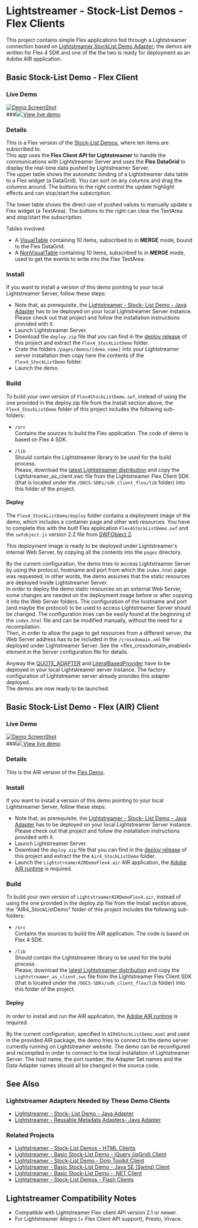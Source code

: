 # Lightstreamer - Stock-List Demos - Flex Clients

This project contains simple Flex applications fed through a Lightstreamer connection based on [Lightstreamer StockList Demo Adapter](https://github.com/Weswit/Lightstreamer-example-Stocklist-adapter-java); the demos are written for Flex 4 SDK and one of the the two is ready for deployment as an Adobe AIR application.

## Basic Stock-List Demo - Flex Client

### Live Demo

[![Demo ScreenShot](screen_flex_large.png)](http://demos.lightstreamer.com/Flex_StockListDemo)<br>
###[![](http://demos.lightstreamer.com/site/img/play.png) View live demo](http://demos.lightstreamer.com/Flex_StockListDemo)<br>

### Details

<!-- START DESCRIPTION lightstreamer-example-stocklist-client-flex-basic-stock-list-demo---flex-client -->

This is a Flex version of the [Stock-List Demos](https://github.com/Weswit/Lightstreamer-example-StockList-client-javascript), where ten items are subscribed to.<br>
This app uses the <b>Flex Client API for Lightstreamer</b> to handle the communications with Lightstreamer Server and uses the <b>Flex DataGrid</b> to display the real-time data pushed by Lightstreamer Server.<br>
The upper table shows the automatic binding of a Lightstreamer data table to a Flex widget (a DataGrid). You can sort on any columns and drag the columns around. The buttons to the right control the update highlight effects and can stop/start the subscription.

The lower table shows the direct use of pushed values to manually update a Flex widget (a TextArea). The buttons to the right can clear the TextArea and stop/start the subscription.

Tables involved:
* A [VisualTable](http://www.lightstreamer.com/docs/client_flex_asdoc/com/lightstreamer/as_client/VisualTable.html) containing 10 items, subscribed to in <b>MERGE</b> mode, bound to the Flex DataGrid.
* A [NonVisualTable](http://www.lightstreamer.com/docs/client_flex_asdoc/com/lightstreamer/as_client/NonVisualTable.html) containing 10 items, subscribed to in <b>MERGE</b> mode, used to get the events to write into the Flex TextArea.

<!-- END DESCRIPTION lightstreamer-example-stocklist-client-flex-basic-stock-list-demo---flex-client -->

### Install 

If you want to install a version of this demo pointing to your local Lightstreamer Server, follow these steps:

* Note that, as prerequisite, the [Lightstreamer - Stock- List Demo - Java Adapter](https://github.com/Weswit/Lightstreamer-example-Stocklist-adapter-java) has to be deployed on your local Lightstreamer Server instance. Please check out that project and follow the installation instructions provided with it.
* Launch Lightstreamer Server.
* Download the `deploy.zip` file that you can find in the [deploy release](https://github.com/Weswit/Lightstreamer-example-StockList-client-flex/releases) of this project and extract the `Flex4_StockListDemo` folder.
* Crate the folders `/pages/demos/[demo_name]` into your Lightstreamer server installation then copy here the contents of the `Flex4_StockListDemo` folder.
* Launch the demo.

### Build

To build your own version of `Flex4StockListDemo.swf`, instead of using the one provided in the deploy.zip file from the Install section above, the `Flex4_StockListDemo` folder of this project includes the following sub-folders:

* `/src`<br>
  Contains the sources to build the Flex application. The code of demo is based on Flex 4 SDK.

* `/lib`<br>
  Should contain the Lightstreamer library to be used for the build process.<br>
  Please, download the [latest Lightstreamer distribution](http://www.lightstreamer.com/download) and copy the Lightstreamer_as_client.swc file from the Lightstreamer Flex Client SDK (that is located under the `/DOCS-SDKs/sdk_client_flex/lib` folder) into this folder of the project.

#### Deploy

The `Flex4_StockListDemo/deploy` folder contains a deployment image of the demo, which includes a container page and other web resources. You have to complete this with the built Flex application `Flex4StockListDemo.swf` and the `swfobject.js` version 2.2 file from [SWFObject 2](http://code.google.com/p/swfobject/downloads/list).

This deployment image is ready to be deployed under Lightstreamer's internal Web Server, by copying all the contents into the `pages` directory.<br>

By the current configuration, the demo tries to access Lightstreamer Server by using the protocol, hostname and port from which the `index.html` page was requested; in other words, the demo assumes that the static resources are deployed inside Lightstreamer Server.<br>
In order to deploy the demo static resources on an external Web Server, some changes are needed on the deployment image before or after copying it into the Web Server folders.
The configuration of the hostname and port (and maybe the protocol) to be used to access Lightstreamer Server should be changed. The configuration lines can be easily found at the beginning of the `index.html` file and can be modified manually, without the need for a recompilation.<br>
Then, in order to allow the page to get resources from a different server, the Web Server address has to be included in the `/crossdomain.xml` file deployed under Lightstreamer Server.
See the <flex_crossdomain_enabled> element in the Server configuration file for details.

Anyway the [QUOTE_ADAPTER](https://github.com/Weswit/Lightstreamer-example-Stocklist-adapter-java) and [LiteralBasedProvider](https://github.com/Weswit/Lightstreamer-example-ReusableMetadata-adapter-java) have to be deployed in your local Lightstreamer server instance. The factory configuration of Lightstreamer server already provides this adapter deployed.<br>
The demos are now ready to be launched.


## Basic Stock-List Demo - Flex (AIR) Client

### Live Demo

[![Demo ScreenShot](screen_air_large.png)](http://demos.lightstreamer.com/AIR_StockListDemo/LightstreamerAIRDemoFlex4.air)<br>
###[![](http://demos.lightstreamer.com/site/img/play.png) View live demo](http://demos.lightstreamer.com/AIR_StockListDemo/LightstreamerAIRDemoFlex4.air)<br>

### Details
<!-- START DESCRIPTION lightstreamer-example-stocklist-client-flex-basic-stock-list-demo---flex-air-client -->

This is the AIR version of the [Flex Demo](https://github.com/Weswit/Lightstreamer-example-StockList-client-flex#basic-stock-list-demo---flex-client).

<!-- END DESCRIPTION lightstreamer-example-stocklist-client-flex-basic-stock-list-demo---flex-air-client -->


### Install 


If you want to install a version of this demo pointing to your local Lightstreamer Server, follow these steps:

* Note that, as prerequisite, the [Lightstreamer - Stock- List Demo - Java Adapter](https://github.com/Weswit/Lightstreamer-example-Stocklist-adapter-java) has to be deployed on your local Lightstreamer Server instance. Please check out that project and follow the installation instructions provided with it.
* Launch Lightstreamer Server.
* Download the `deploy.zip` file that you can find in the [deploy release](https://github.com/Weswit/Lightstreamer-example-StockList-client-flex/releases) of this project and extract the the `Air4_StockListDemo` folder.
* Launch the `LightstreamerAIRDemoFlex4.air` AIR application, the [Adobe AIR runtime](http://get.adobe.com/air/) is required.

### Build

To build your own version of `LightstreamerAIRDemoFlex4.air`, instead of using the one provided in the deploy.zip file from the Install section above, the "AIR4_StockListDemo" folder of this project includes the following sub-folders:

* `/src`<br>
  Contains the sources to build the AIR application. The code is based on Flex 4 SDK.

* `/lib`<br>
  Should contain the Lightstreamer library to be used for the build process.<br>
  Please, download the [latest Lightstreamer distribution](http://www.lightstreamer.com/download) and copy the `Lightstreamer_as_client.swc` file from the Lightstreamer Flex Client SDK (that is located under the `/DOCS-SDKs/sdk_client_flex/lib` folder) into this folder of the project.

#### Deploy

In order to install and run the AIR application, the [Adobe AIR runtime](http://get.adobe.com/air/) is required.<br>

By the current configuration, specified in `AIR4StockListDemo.mxml` and used in the provided AIR package, the demo tries to connect to the demo server currently running on Lightstreamer website.
The demo can be reconfigured and recompiled in order to connect to the local installation of Lightstreamer Server. The host name, the port number, the Adapter Set names and the Data Adapter names should all be changed in the source code.

## See Also

### Lightstreamer Adapters Needed by These Demo Clients
<!-- START RELATED_ENTRIES -->

* [Lightstreamer - Stock- List Demo - Java Adapter](https://github.com/Weswit/Lightstreamer-example-Stocklist-adapter-java)
* [Lightstreamer - Reusable Metadata Adapters- Java Adapter](https://github.com/Weswit/Lightstreamer-example-ReusableMetadata-adapter-java)

<!-- END RELATED_ENTRIES -->

### Related Projects

* [Lightstreamer - Stock-List Demos - HTML Clients](https://github.com/Weswit/Lightstreamer-example-Stocklist-client-javascript)
* [Lightstreamer - Basic Stock-List Demo - jQuery (jqGrid) Client](https://github.com/Weswit/Lightstreamer-example-StockList-client-jquery)
* [Lightstreamer - Stock-List Demo - Dojo Toolkit Client](https://github.com/Weswit/Lightstreamer-example-StockList-client-dojo)
* [Lightstreamer - Basic Stock-List Demo - Java SE (Swing) Client](https://github.com/Weswit/Lightstreamer-example-StockList-client-java)
* [Lightstreamer - Basic Stock-List Demo - .NET Client](https://github.com/Weswit/Lightstreamer-example-StockList-client-dotnet)
* [Lightstreamer - Stock-List Demos - Flash Clients](https://github.com/Weswit/Lightstreamer-example-StockList-client-flash)

## Lightstreamer Compatibility Notes

* Compatible with Lightstreamer Flex client API version 2.1 or newer.
* For Lightstreamer Allegro (+ Flex Client API support), Presto, Vivace.
